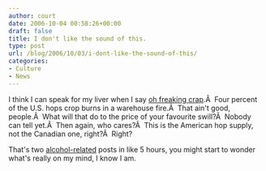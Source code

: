 ```yaml
---
author: court
date: 2006-10-04 00:58:26+00:00
draft: false
title: I don't like the sound of this.
type: post
url: /blog/2006/10/03/i-dont-like-the-sound-of-this/
categories:
- Culture
- News
---
```


I think I can speak for my liver when I say [oh freaking crap](http://www.cnn.com/2006/US/10/03/hops.fire.ap/index.html?section=cnn_topstories).Â  Four percent of the U.S. hops crop burns in a warehouse fire.Â  That ain't good, people.Â  What will that do to the price of your favourite swill?Â  Nobody can tell yet.Â  Then again, who cares?Â  This is the American hop supply, not the Canadian one, right?Â  Right?

That's two [alcohol-related](http://www.vallentyne.com/blog/2006/10/03/black-vodka/) posts in like 5 hours, you might start to wonder what's really on my mind, I know I am.
